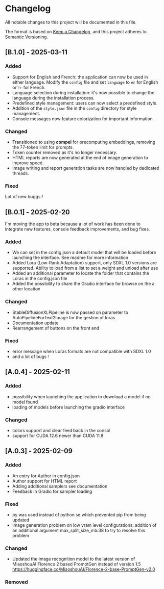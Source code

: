 # Changelog

All notable changes to this project will be documented in this file.

The format is based on [Keep a Changelog](https://keepachangelog.com/en/1.1.0/),
and this project adheres to [Semantic Versioning](https://semver.org/spec/v2.0.0.html).

## [B.1.0] - 2025-03-11
### Added
- Support for English and French: the application can now be used in either language. Modify the `config` file and set `language` to `en` for English or `fr` for French.
- Language selection during installation: it's now possible to change the language during the installation process.
- Predefined style management: users can now select a predefined style.
- Addition of the `style.json` file in the `config` directory for style management.
- Console messages now feature colorization for important information.

### Changed
- Transitioned to using **compel** for precomputing embeddings, removing the 77-token limit for prompts.
- Token counter removed as it's no longer necessary.
- HTML reports are now generated at the end of image generation to improve speed.
- Image writing and report generation tasks are now handled by dedicated threads.

### Fixed
Lot of new buggs !

## [B.0.1] - 2025-02-20
I'm moving the app to beta because a lot of work has been done to integrate new features, console feedback improvements, and bug fixes.
### Added
- We can set in the config.json a default model that will be loaded before launching the interface. See readme for more information
- Added Lora (Low-Rank Adaptation) support, only SDXL 1.0 versions are supported. Ability to load from a list to set a weight and unload after use
- Added an additional parameter to locate the folder that contains the Loras in the config.json file
- Added the possibility to share the Gradio interface for browse on the a other location

### Changed
- StableDiffusionXLPipeline is now passed on parameter to  AutoPipelineForText2Image for the gestion of loras
- Documentation update
- Rearrangement of buttons on the front end

### Fixed
- error message when Loras formats are not compatible with SDXL 1.0
- and a lot of bugs !

## [A.0.4] - 2025-02-11
### Added
- possibility when launching the application to download a model if no model found
- loading of models before launching the gradio interface

### Changed
- colors support and clear feed back in the consol
- support for CUDA 12.6 newer than CUDA 11.8

## [A.0.3] - 2025-02-09

### Added

- An entry for Author in config.json
- Author support for HTML report
- Adding additional samplers see documentation
- Feedback in Gradio for sampler loading


### Fixed

- py was used instead of python se which prevented pip from being updated
- Image generation problem on low vram level configurations: addition of an additional argument max_split_size_mb:38 to try to resolve this problem

### Changed

- Updated the image recognition model to the latest version of MiaoshouAI Florence 2 based PromptGen instead of version 1.5
https://huggingface.co/MiaoshouAI/Florence-2-base-PromptGen-v2.0

### Removed
